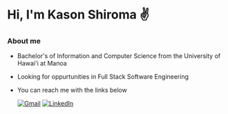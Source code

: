 # Hi, I'm Kason Shiroma ✌️

### About me
- Bachelor's of Information and Computer Science from the University of Hawai'i at Manoa
- Looking for oppurtunities in Full Stack Software Engineering
- You can reach me with the links below

  [![Gmail](https://img.shields.io/badge/-GMAIL-D14836?style=for-the-badge&logo=gmail&logoColor=white)](mailto:kasonkshiroma@gmail.com)
  [![LinkedIn](https://img.shields.io/badge/-LINKEDIN-0077B5?style=for-the-badge&logo=linkedin&logoColor=white)](https://www.linkedin.com/in/kason-shiroma/)

<!--
**kasons/kasons** is a ✨ _special_ ✨ repository because its `README.md` (this file) appears on your GitHub profile.

Here are some ideas to get you started:

- 🔭 I’m currently working on ...
- 🌱 I’m currently learning ...
- 👯 I’m looking to collaborate on ...
- 🤔 I’m looking for help with ...
- 💬 Ask me about ...
- 📫 How to reach me: ...
- 😄 Pronouns: ...
- ⚡ Fun fact: ...
-->
